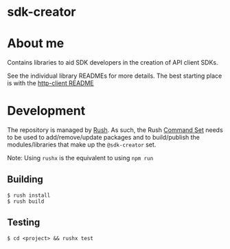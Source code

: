 # sdk-creator

# About me

Contains libraries to aid SDK developers in the creation of API client SDKs.

See the individual library READMEs for more details. The best starting place is with the
[http-client README](http-client/README.md)

# Development

The repository is managed by [Rush](https://rushjs.io). As such, the Rush [Command Set](https://rushjs.io/pages/commands/rush_add/) needs to be used to add/remove/update packages and to build/publish the modules/libraries that make up the `@sdk-creator` set.

Note: Using `rushx` is the equivalent to using `npm run`

## Building

```shell script
$ rush install
$ rush build
```

## Testing

```shell script
$ cd <project> && rushx test
```
